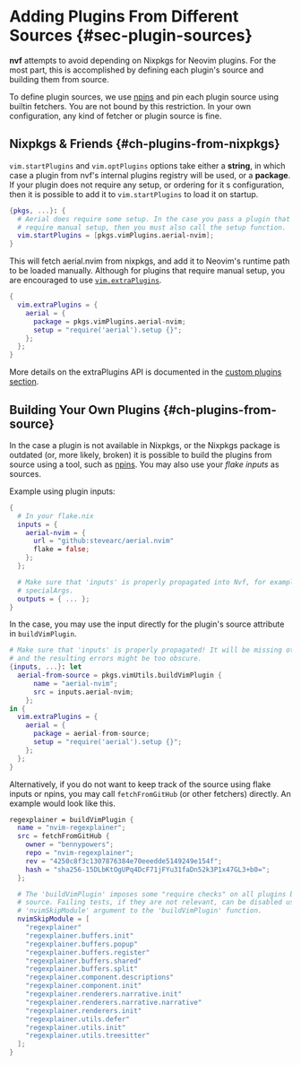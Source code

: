 # Adding Plugins From Different Sources {#sec-plugin-sources}

**nvf** attempts to avoid depending on Nixpkgs for Neovim plugins. For the most
part, this is accomplished by defining each plugin's source and building them
from source.

[npins]: https://github.com/andir/npins

To define plugin sources, we use [npins] and pin each plugin source using
builtin fetchers. You are not bound by this restriction. In your own
configuration, any kind of fetcher or plugin source is fine.

## Nixpkgs & Friends {#ch-plugins-from-nixpkgs}

`vim.startPlugins` and `vim.optPlugins` options take either a **string**, in
which case a plugin from nvf's internal plugins registry will be used, or a
**package**. If your plugin does not require any setup, or ordering for it s
configuration, then it is possible to add it to `vim.startPlugins` to load it on
startup.

```nix
{pkgs, ...}: {
  # Aerial does require some setup. In the case you pass a plugin that *does*
  # require manual setup, then you must also call the setup function.
  vim.startPlugins = [pkgs.vimPlugins.aerial-nvim];
}
```

[`vim.extraPlugins`]: https://notashelf.github.io/nvf/options.html#opt-vim.extraPlugins

This will fetch aerial.nvim from nixpkgs, and add it to Neovim's runtime path to
be loaded manually. Although for plugins that require manual setup, you are
encouraged to use [`vim.extraPlugins`].

```nix
{
  vim.extraPlugins = {
    aerial = {
      package = pkgs.vimPlugins.aerial-nvim;
      setup = "require('aerial').setup {}";
    };
  };
}
```

[custom plugins section]: https://notashelf.github.io/nvf/index.xhtml#ch-custom-plugins

More details on the extraPlugins API is documented in the
[custom plugins section].

## Building Your Own Plugins {#ch-plugins-from-source}

In the case a plugin is not available in Nixpkgs, or the Nixpkgs package is
outdated (or, more likely, broken) it is possible to build the plugins from
source using a tool, such as [npins]. You may also use your _flake inputs_ as
sources.

Example using plugin inputs:

```nix
{
  # In your flake.nix
  inputs = {
    aerial-nvim = {
      url = "github:stevearc/aerial.nvim"
      flake = false;
    };
  };

  # Make sure that 'inputs' is properly propagated into Nvf, for example, through
  # specialArgs.
  outputs = { ... };
}
```

In the case, you may use the input directly for the plugin's source attribute in
`buildVimPlugin`.

```nix
# Make sure that 'inputs' is properly propagated! It will be missing otherwise
# and the resulting errors might be too obscure.
{inputs, ...}: let
  aerial-from-source = pkgs.vimUtils.buildVimPlugin {
      name = "aerial-nvim";
      src = inputs.aerial-nvim;
    };
in {
  vim.extraPlugins = {
    aerial = {
      package = aerial-from-source;
      setup = "require('aerial').setup {}";
    };
  };
}
```

Alternatively, if you do not want to keep track of the source using flake inputs
or npins, you may call `fetchFromGitHub` (or other fetchers) directly. An
example would look like this.

```nix
regexplainer = buildVimPlugin {
  name = "nvim-regexplainer";
  src = fetchFromGitHub {
    owner = "bennypowers";
    repo = "nvim-regexplainer";
    rev = "4250c8f3c1307876384e70eeedde5149249e154f";
    hash = "sha256-15DLbKtOgUPq4DcF71jFYu31faDn52k3P1x47GL3+b0=";
  };

  # The 'buildVimPlugin' imposes some "require checks" on all plugins build from
  # source. Failing tests, if they are not relevant, can be disabled using the
  # 'nvimSkipModule' argument to the 'buildVimPlugin' function.
  nvimSkipModule = [
    "regexplainer"
    "regexplainer.buffers.init"
    "regexplainer.buffers.popup"
    "regexplainer.buffers.register"
    "regexplainer.buffers.shared"
    "regexplainer.buffers.split"
    "regexplainer.component.descriptions"
    "regexplainer.component.init"
    "regexplainer.renderers.narrative.init"
    "regexplainer.renderers.narrative.narrative"
    "regexplainer.renderers.init"
    "regexplainer.utils.defer"
    "regexplainer.utils.init"
    "regexplainer.utils.treesitter"
  ];
}
```
